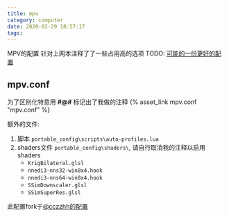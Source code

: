 ```yaml
---
title: mpv
category: computer
date: 2020-02-29 18:57:17
tags:
---
```


MPV的配置
针对上网本注释了了一些占用高的选项
TODO: [可能的一份更好的配置](https://github.com/Argon-/mpv-config/blob/master/mpv.conf)

<!-- more -->

## mpv.conf

为了区别化特意用 **\#@\#** 标记出了我做的注释
{% asset_link mpv.conf "mpv.conf" %}

额外的文件:
1. 脚本 `portable_config\scripts\auto-profiles.lua`
2. shaders文件 `portable_config\shaders\`, 请自行取消我的注释以启用shaders
   - `KrigBilateral.glsl`
   - `nnedi3-nns32-win8x4.hook`
   - `nnedi3-nns64-win8x4.hook`
   - `SSimDownscaler.glsl`
   - `SSimSuperRes.glsl`

此配置fork于[@cczzhh的配置](http://bbs.vcb-s.com/thread-2730-1-1.html)